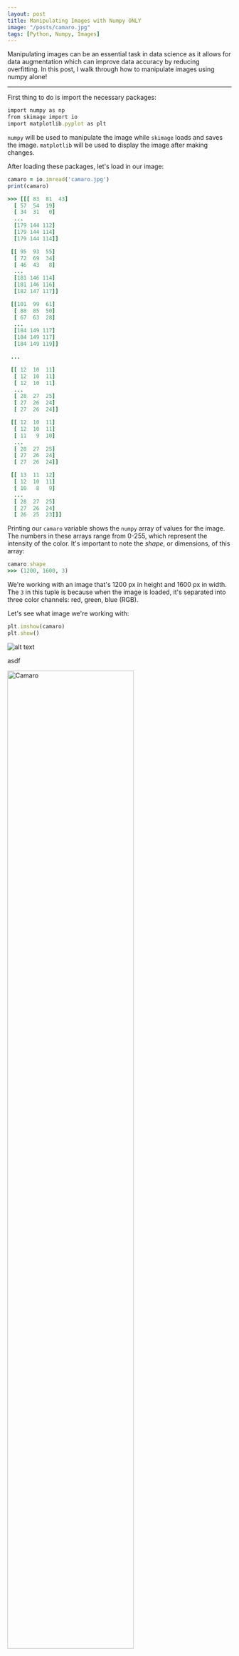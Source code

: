 ```yaml
---
layout: post
title: Manipulating Images with Numpy ONLY
image: "/posts/camaro.jpg"
tags: [Python, Numpy, Images]
---
```


Manipulating images can be an essential task in data science as it allows for data augmentation which can improve data accuracy by reducing overfitting. In this post, I walk through how to manipulate images using numpy alone!

---

First thing to do is import the necessary packages:

```ruby
import numpy as np
from skimage import io
import matplotlib.pyplot as plt
```

`numpy` will be used to manipulate the image while `skimage` loads and saves the image. `matplotlib` will be used to display the image after making changes.

After loading these packages, let's load in our image:

```ruby
camaro = io.imread('camaro.jpg')
print(camaro)

>>> [[[ 83  81  43]
  [ 57  54  19]
  [ 34  31   0]
  ...
  [179 144 112]
  [179 144 114]
  [179 144 114]]

 [[ 95  93  55]
  [ 72  69  34]
  [ 46  43   8]
  ...
  [181 146 114]
  [181 146 116]
  [182 147 117]]

 [[101  99  61]
  [ 88  85  50]
  [ 67  63  28]
  ...
  [184 149 117]
  [184 149 117]
  [184 149 119]]

 ...

 [[ 12  10  11]
  [ 12  10  11]
  [ 12  10  11]
  ...
  [ 28  27  25]
  [ 27  26  24]
  [ 27  26  24]]

 [[ 12  10  11]
  [ 12  10  11]
  [ 11   9  10]
  ...
  [ 28  27  25]
  [ 27  26  24]
  [ 27  26  24]]

 [[ 13  11  12]
  [ 12  10  11]
  [ 10   8   9]
  ...
  [ 28  27  25]
  [ 27  26  24]
  [ 26  25  23]]]
```

Printing our `camaro` variable shows the `numpy` array of values for the image. The numbers in these arrays range from 0-255, which represent the intensity of the color. It's important to note the *shape*, or dimensions, of this array:

```ruby
camaro.shape
>>> (1200, 1600, 3)
```

We're working with an image that's 1200 px in height and 1600 px in width. The `3` in this tuple is because when the image is loaded, it's separated into three color channels: red, green, blue (RGB).

Let's see what image we're working with:

```ruby
plt.imshow(camaro)
plt.show()
```

![alt text](/img/posts/camaro.jpg "Camaro")

asdf

<img scr="./img/posts/camaro.jpg" alt="Camaro" width="75%" height="75%"/>

We've loaded our image and displayed it using `matplotlib`! Let's save this file:

```ruby
io.imsave('camaro_plt.jpg', camaro)
```

This code can be used to save any file throughout this walk-through. Alright, let's see if we can *crop* this image to just the camaro:

```ruby
cropped = camaro[350:1100, 200:1400, :]
plt.imshow(cropped)
plt.show()
```

![alt text](/img/posts/camaro_cropped.jpg "Camaro Cropped")

Nice! Using `numpy` slicing, we've selected the values in the arrays to just show the camaro.

Next, let's flip the image. First, *vertically*:

```ruby
vertical_flip = camaro[::-1, :, :]
plt.imshow(vertical_flip)
plt.show()
```

![alt text](/img/posts/camaro_vertical_flip.jpg "Camaro Vertical Flip")

Very cool! We've used `camaro[::-1, :, :]` to *flip* all values in our first array be selecting the values in reverse order. If we want to flip it *horizontally*:

```ruby
horizontal_flip = camaro[:, ::-1, :]
plt.imshow(horizontal_flip)
plt.show()
```

![alt text](/img/posts/camaro_horizontal_flip.jpg "Camaro Horizontal Flip")

Well done! Now, remember how those three color channels? Let's have some fun with that. First, lets grab just the *red* color channel. To do this, we need to zero out the other color channels. If we only cropped out the other channels (selected the *red* channel only), then our image wouldn't render as red. To avoid this, we'll create an array of zeros with the same shape as our `camaro` array:

```ruby
red = np.zeros(camaro.shape, dtype='uint8')
```

Then we'll set the first array of our `red` array equal to the values of the first array in our `camaro` array:
select the first group of arrays

```ruby
red[:, :, 0] = camaro[:, :, 0]
```

Let's see how it looks:

```ruby
plt.imshow(red)
plt.show()
```

![alt text](/img/posts/camaro_red.jpg "Red Camaro")

We can also do this for blue and green:

```ruby
green = np.zeros(camaro.shape, dtype='uint8')
green[:, :, 1] = camaro[:, :, 1]

blue = np.zeros(camaro.shape, dtype='uint8')
blue[:, :, 2] = camaro[:, :, 2]
```

Finally, let's put these together by stacking the arrays:

```ruby
camaro_rainbow = np.vstack((red, green, blue))
plt.imshow(camaro_rainbow)
plt.show()
```

![alt text](/img/posts/camaro_rainbow.jpg "Rainbow Camaro")
